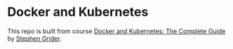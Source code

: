 # Docker and Kubernetes

This repo is built from course [Docker and Kubernetes: The Complete Guide](https://www.udemy.com/course/docker-and-kubernetes-the-complete-guide/) by [Stephen Grider](https://www.udemy.com/user/sgslo/).


